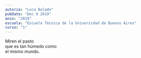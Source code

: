 ```yaml
---
autoria: "Luca Balado"
pubDate: "Dec 9 2019"
anio: "2019"
escuela: "Escuela Técnica de la Universidad de Buenos Aires"
curso: "1"
---
```


Miren el pasto\
que es tan húmedo como\
el mismo mundo.
